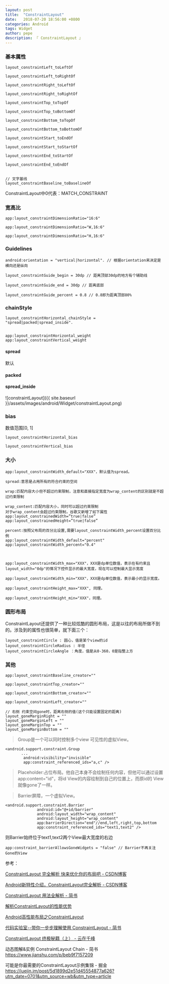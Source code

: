 ```yaml
---
layout: post
title:  "ConstraintLayout"
date:   2018-07-20 18:56:00 +0800
categories: Android
tags: Widget
author: pepe
description: 『 ConstraintLayout 』
---
```


### **基本属性**
```
layout_constraintLeft_toLeftOf

layout_constraintLeft_toRightOf

layout_constraintRight_toLeftOf

layout_constraintRight_toRightOf

layout_constraintTop_toTopOf

layout_constraintTop_toBottomOf

layout_constraintBottom_toTopOf

layout_constraintBottom_toBottomOf

layout_constraintStart_toEndOf

layout_constraintStart_toStartOf

layout_constraintEnd_toStartOf

layout_constraintEnd_toEndOf


// 文字基线
layout_constraintBaseline_toBaselineOf

```
ConstraintLayout中0代表：MATCH_CONSTRAINT


### **宽高比**
```
app:layout_constraintDimensionRatio="16:6"

app:layout_constraintDimensionRatio="W,16:6"

app:layout_constraintDimensionRatio="H,16:6"
```

### **Guidelines**
```
android:orientation = "vertical|horizontal". // 根据orientation来决定是横向还是纵向

layout_constraintGuide_begin = 30dp // 距离顶部30dp的地方有个辅助线

layout_constraintGuide_end = 30dp // 距离底部

layout_constraintGuide_percent = 0.8 // 0.8即为距离顶部80%

```

### **chainStyle**
```
layout_constraintHorizontal_chainStyle = "spread|packed|spread_inside".


app:layout_constraintHorizontal_weight
app:layout_constraintVertical_weight

```
#### **spread**
默认

#### **packed**

#### **spread_inside**

![constraintLayout]({{ site.baseurl }}/assets/images/android/Widget/constraintLayout.png)


### **bias**
数值范围[0, 1]
```
layout_constraintHorizontal_bias

layout_constraintVertical_bias
```

### **大小**
```
app:layout_constraintWidth_default="XXX"，默认值为spread。

spread:意思是占用所有的符合约束的空间

wrap:匹配内容大小但不超过约束限制，注意和直接指定宽度为wrap_content的区别就是不超过约束限制

wrap_content:匹配内容大小，同时可以超过约束限制
对于wrap_content会超过约束限制，谷歌又新增了如下属性
app:layout_constrainedWidth=”true|false”
app:layout_constrainedHeight=”true|false”

percent:按照父布局的百分比设置,需要layout_constraintWidth_percent设置百分比例
app:layout_constraintWidth_default="percent"
app:layout_constraintWidth_percent="0.4"



app:layout_constraintWidth_max="XXX"，XXX是dp单位数值，表示在有约束且layout_width="0dp"的情况下控件显示的最大宽度，现在可以控制最大显示宽度

app:layout_constraintWidth_min="XXX"，XXX是dp单位数值，表示最小的显示宽度。

app:layout_constraintHeight_max="XXX", 同理。

app:layout_constraintHeight_min="XXX"，同理。

```

### **圆形布局**
ConstraintLayout还提供了一种比较炫酷的圆形布局，这是以往的布局所做不到的。涉及到的属性也很简单，就下面三个：
```
layout_constraintCircle : 圆心，值是某个view的id
layout_constraintCircleRadius : 半径
layout_constraintCircleAngle ：角度，值是从0-360，0是指整上方
```

### **其他**
```
app:layout_constraintBaseline_creator=""

app:layout_constraintTop_creator=""

app:layout_constraintBottom_creator=""

app:layout_constraintLeft_creator=""

// 右侧 约束空间gone时，距离右侧的值(这个只能设置固定的距离)
layout_goneMarginRight = ""
layout_goneMarginLeft = ""
layout_goneMarginTop = ""
layout_goneMarginBottom = ""

```

> Group是一个可以同时控制多个view 可见性的虚拟View。

```
<android.support.constraint.Group
       ...
        android:visibility="invisible"
        app:constraint_referenced_ids="a,c" />
```


> Placeholder:占位布局。他自己本身不会绘制任何内容，但他可以通过设置app:content="id"，将id View的内容绘制到自己的位置上，而原id的 View就像gone了一样。

> Barrier屏障，一个虚拟View。

```
<android.support.constraint.Barrier
              android:id="@+id/barrier"
              android:layout_width="wrap_content"
              android:layout_height="wrap_content"
              app:barrierDirection="end"//end,left,right,top,bottom
              app:constraint_referenced_ids="text1,text2" />
```

则Barrier始终位于text1,text2两个View最大宽度的右边

```
app:constraint_barrierAllowsGoneWidgets = "false" // Barrier不再关注Gone的View
```




参考：

[ConstraintLayout 完全解析 快来优化你的布局吧 - CSDN博客](https://blog.csdn.net/lmj623565791/article/details/78011599?utm_source=tuicool&utm_medium=referral)

[Android新特性介绍，ConstraintLayout完全解析 - CSDN博客](https://blog.csdn.net/guolin_blog/article/details/53122387)

[ConstraintLayout 用法全解析 - 简书](https://www.jianshu.com/p/502127a493fb)

[解析ConstraintLayout的性能优势](https://mp.weixin.qq.com/s?__biz=MzAwODY4OTk2Mg==&mid=2652044589&idx=1&sn=36f09ada2b279b0c56fcd91085ebe93a&chksm=808d5d68b7fad47e4de2704b24e51fd57799d19f1f7b334aaa9bfa2671c34ca8cc6bcd493882&scene=21#wechat_redirect)

[Android高性能布局之ConstraintLayout](https://mp.weixin.qq.com/s/aVkX88v-SUiFoh8UKPRTgQ)

[代码实验室--带你一步步理解使用 ConstraintLayout - 简书](https://www.jianshu.com/p/793f76cf9fea)

[ConstraintLayout 终极秘籍（上） - 云在千峰](http://blog.chengyunfeng.com/?p=1030)


动态图解&实例 ConstraintLayout Chain - 简书
https://www.jianshu.com/p/beb9f7157209

可能是你最需要的ConstraintLayout示例集锦 - 掘金
https://juejin.im/post/5d1899d2e51d45554877a626?utm_date=0701&utm_source=wb&utm_type=article




















